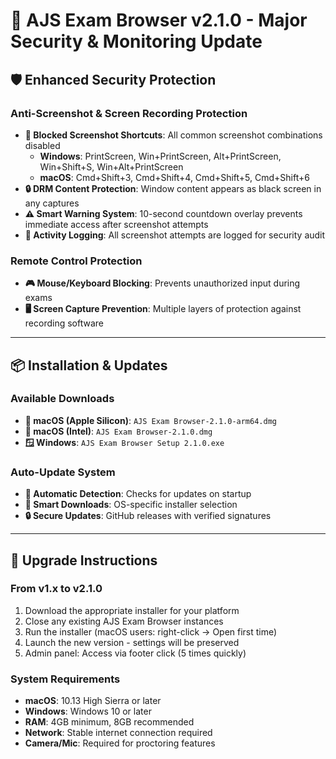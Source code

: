# 🎉 AJS Exam Browser v2.1.0 - Major Security & Monitoring Update

## 🛡️ **Enhanced Security Protection**

### **Anti-Screenshot & Screen Recording Protection**
- **🚫 Blocked Screenshot Shortcuts**: All common screenshot combinations disabled
  - **Windows**: PrintScreen, Win+PrintScreen, Alt+PrintScreen, Win+Shift+S, Win+Alt+PrintScreen
  - **macOS**: Cmd+Shift+3, Cmd+Shift+4, Cmd+Shift+5, Cmd+Shift+6
- **🔒 DRM Content Protection**: Window content appears as black screen in any captures
- **⚠️ Smart Warning System**: 10-second countdown overlay prevents immediate access after screenshot attempts
- **📝 Activity Logging**: All screenshot attempts are logged for security audit

### **Remote Control Protection**
- **🎮 Mouse/Keyboard Blocking**: Prevents unauthorized input during exams
- **🖥️ Screen Capture Prevention**: Multiple layers of protection against recording software

---

## 📦 **Installation & Updates**

### **Available Downloads**
- **🍎 macOS (Apple Silicon)**: `AJS Exam Browser-2.1.0-arm64.dmg`
- **🍎 macOS (Intel)**: `AJS Exam Browser-2.1.0.dmg`
- **🪟 Windows**: `AJS Exam Browser Setup 2.1.0.exe`

### **Auto-Update System**
- **🔄 Automatic Detection**: Checks for updates on startup
- **📱 Smart Downloads**: OS-specific installer selection
- **🔒 Secure Updates**: GitHub releases with verified signatures

---

## 🚀 **Upgrade Instructions**

### **From v1.x to v2.1.0**
1. Download the appropriate installer for your platform
2. Close any existing AJS Exam Browser instances
3. Run the installer (macOS users: right-click → Open first time)
4. Launch the new version - settings will be preserved
5. Admin panel: Access via footer click (5 times quickly)

### **System Requirements**
- **macOS**: 10.13 High Sierra or later
- **Windows**: Windows 10 or later
- **RAM**: 4GB minimum, 8GB recommended
- **Network**: Stable internet connection required
- **Camera/Mic**: Required for proctoring features